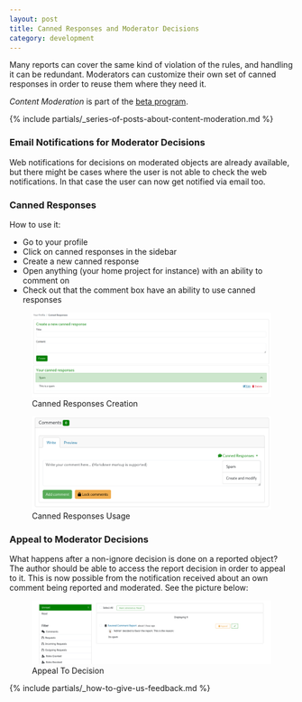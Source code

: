 ```yaml
---
layout: post
title: Canned Responses and Moderator Decisions
category: development
---
```


Many reports can cover the same kind of violation of the rules, and handling it can be redundant. Moderators can customize their own set of canned responses in order to reuse them where they need it.

*Content Moderation* is part of the [beta program](/2018/10/04/the-beta-program/).

{% include partials/_series-of-posts-about-content-moderation.md %}


### Email Notifications for Moderator Decisions

Web notifications for decisions on moderated objects are already available, but there might be cases where the user is not able to check the web notifications. In that case the user can now get notified via email too.

### Canned Responses

How to use it:

- Go to your profile
- Click on canned responses in the sidebar
- Create a new canned response
- Open anything (your home project for instance) with an ability to comment on
- Check out that the comment box have an ability to use canned responses

<figure>
  <img src="/images/posts/canned_responses_and_moderator_decisions/screenshot_canned_responses_creation.png" alt="Screenshot of canned responses creation" />
  <figcaption>Canned Responses Creation</figcaption>
</figure>


<figure>
  <img src="/images/posts/canned_responses_and_moderator_decisions/screenshot_canned_responses_usage.png" alt="Screenshot of canned responses usage" />
  <figcaption>Canned Responses Usage</figcaption>
</figure>

### Appeal to Moderator Decisions

What happens after a non-ignore decision is done on a reported object? The author should be able to access the report decision in order to appeal to it. This is now possible from the notification received about an own comment being reported and moderated. See the picture below:

<figure>
  <img src="/images/posts/canned_responses_and_moderator_decisions/screenshot_appeal_to_decision.png" alt="Screenshot of appeal to decision" />
  <figcaption>Appeal To Decision</figcaption>
</figure>


{% include partials/_how-to-give-us-feedback.md %}
